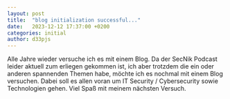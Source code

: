 ```yaml
---
layout: post
title:  "blog initialization successful..."
date:   2023-12-12 17:37:00 +0200
categories: initial
author: d33pjs
---
```


Alle Jahre wieder versuche ich es mit einem Blog. Da der SecNik Podcast leider aktuell zum erliegen gekommen ist, ich aber trotzdem die ein oder anderen spannenden Themen habe, möchte ich es nochmal mit einem Blog versuchen. Dabei soll es allen voran um IT Security / Cybersecurity sowie Technologien gehen. Viel Spaß mit meinem nächsten Versuch.